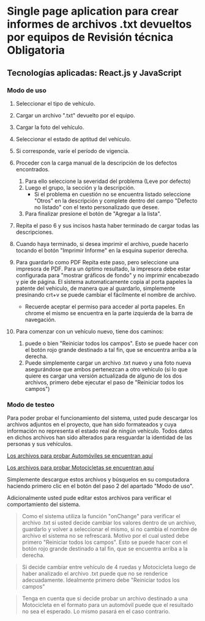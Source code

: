 # Single page aplication para crear informes de archivos .txt devueltos por equipos de Revisión técnica Obligatoria

## Tecnologías aplicadas: React.js y JavaScript

### Modo de uso

1. Seleccionar el tipo de vehículo.

2. Cargar un archivo ".txt" devuelto por el equipo.

3. Cargar la foto del vehículo.

4. Seleccionar el estado de aptitud del vehículo.

5. Si corresponde, varíe el período de vigencia.

6. Proceder con la carga manual de la descripción de los defectos encontrados.

   1. Para ello seleccione la severidad del problema (Leve por defecto)
   2. Luego el grupo, la sección y la descripción.
      - Si el problema en cuestión no se encuentra listado seleccione "Otros" en la descripción y complete dentro del campo "Defecto no listado" con el texto personalizado que desee.
   3. Para finalizar presione el botón de "Agregar a la lista".

7. Repita el paso 6 y sus incisos hasta haber terminado de cargar todas las descripciones.

8. Cuando haya terminado, si desea imprimir el archivo, puede hacerlo tocando el botón "Imprimir Informe" en la esquina superior derecha.

9. Para guardarlo como PDF Repita este paso, pero seleccione una impresora de PDF. Para un óptimo resultado, la impresora debe estar configurada para "mostrar gráficos de fondo" y no imprimir encabezado y pie de página. El sistema automaticamente copia al porta papeles la patente del vehiculo, de manera que al guardarlo, simplemente presinando crt+v se puede cambiar el fácilmente el nombre de archivo.

   - Recuerde aceptar el permiso para acceder al porta papeles. En chrome el mismo se encuentra en la parte izquierda de la barra de navegación.

10. Para comenzar con un vehículo nuevo, tiene dos caminos:
    1. puede o bien "Reiniciar todos los campos". Esto se puede hacer con el botón rojo grande destinado a tal fin, que se encuentra arriba a la derecha.
    2. Puede simplemente cargar un archivo .txt nuevo y una foto nueva asegurándose que ambos pertenezcan a otro vehículo (si lo que quiere es cargar una versión actualizada de alguno de los dos archivos, primero debe ejecutar el paso de "Reiniciar todos los campos")

### Modo de testeo

Para poder probar el funcionamiento del sistema, usted pude descargar los archivos adjuntos en el proyecto, que han sido formateados y cuya información no representa el estado real de ningún vehículo. Todos datos en dichos archivos han sido alterados para resguardar la identidad de las personas y sus vehículos.

[Los archivos para probar Automóviles se encuentran aquí](src/assets/examples/Automovil)

[Los archivos para probar Motocicletas se encuentran aquí](src/assets/examples/Moto)

Simplemente descargue estos archivos y búsquelos en su computadora haciendo primero clic en el botón del paso 2 del apartado "Modo de uso".

Adicionalmente usted pude editar estos archivos para verificar el comportamiento del sistema.

> Como el sistema utiliza la función "onChange" para verificar el archivo .txt si usted decide cambiar los valores dentro de un archivo, guardarlo y volver a seleccionar el mismo, si no cambia el nombre de archivo el sistema no se refrescará. Motivo por el cual usted debe primero "Reiniciar todos los campos". Esto se puede hacer con el botón rojo grande destinado a tal fin, que se encuentra arriba a la derecha.

> Si decide cambiar entre vehículo de 4 ruedas y Motocicleta luego de haber analizado el archivo .txt puede que no se renderice adecuadamente. Idealmente primero debe "Reiniciar todos los campos"

> Tenga en cuenta que si decide probar un archivo destinado a una Motocicleta en el formato para un automóvil puede que el resultado no sea el esperado. Lo mismo pasará en el caso contrario.
